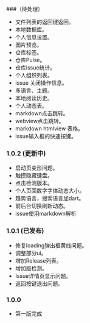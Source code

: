 
###（待处理）

* 文件列表的返回键返回。
* 本地数据库。
* 个人信息设置。
* 图片预览。
* 仓库标签。
* 仓库Pulse。
* 仓库issue统计。
* 个人组织列表。
* issue 关闭操作信息。
* 多语言、主题。
* 本地阅读历史。
* 个人动态表。
* markdown点击跳转。
* webview点击跳转。
* markdown htmlview 表格。
* issue输入框的快速按键。

### 1.0.2 (更新中)

* 启动页变形问题。
* 触摸隐藏键盘。
* 点击检测版本。
* 个人页面数字字体动态大小。
* 趋势语言，搜索语言加dart。
* 前后台切换刷新动态。
* issue使用markdown解析


### 1.0.1 (已发布)

* 修复loading弹出框黄线问题。
* 调整部分ui。
* 增加Release列表。
* 增加版检测。
* Issue详情页显示问题。
* 返回按键退出问题。



### 1.0.0

* 第一版完成